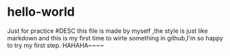 # hello-world
Just for practice
#DESC
this file is made by myself ,the style is just like markdown and this is my first time to wirte something in github,I'm so happy to try my first step. HAHAHA~~~~
